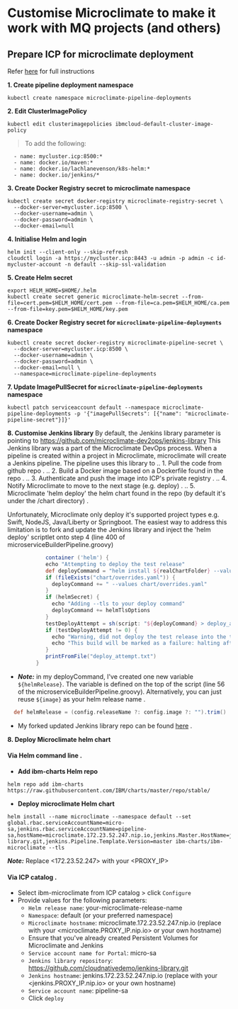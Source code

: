 # Customise Microclimate to make it work with MQ projects (and others)
## Prepare ICP for microclimate deployment
Refer [here](https://github.com/IBM/charts/tree/master/stable/ibm-microclimate) for full instructions

__1. Create pipeline deployment namespace__
```
kubectl create namespace microclimate-pipeline-deployments
```

__2. Edit ClusterImagePolicy__
```
kubectl edit clusterimagepolicies ibmcloud-default-cluster-image-policy

```
> To add the following:
```
  - name: mycluster.icp:8500:*
  - name: docker.io/maven:*
  - name: docker.io/lachlanevenson/k8s-helm:*
  - name: docker.io/jenkins/*
```

__3. Create Docker Registry secret to microclimate namespace__
```
kubectl create secret docker-registry microclimate-registry-secret \
  --docker-server=mycluster.icp:8500 \
  --docker-username=admin \
  --docker-password=admin \
  --docker-email=null
```

__4. Initialise Helm and login__
```
helm init --client-only --skip-refresh
cloudctl login -a https://mycluster.icp:8443 -u admin -p admin -c id-mycluster-account -n default --skip-ssl-validation
```

__5. Create Helm secret__
```
export HELM_HOME=$HOME/.helm
kubectl create secret generic microclimate-helm-secret --from-file=cert.pem=$HELM_HOME/cert.pem --from-file=ca.pem=$HELM_HOME/ca.pem --from-file=key.pem=$HELM_HOME/key.pem
```

__6. Create Docker Registry secret for `microclimate-pipeline-deployments` namespace__
```
kubectl create secret docker-registry microclimate-pipeline-secret \
  --docker-server=mycluster.icp:8500 \
  --docker-username=admin \
  --docker-password=admin \
  --docker-email=null \
  --namespace=microclimate-pipeline-deployments
```

__7. Update ImagePullSecret for `microclimate-pipeline-deployments` namespace__
```
kubectl patch serviceaccount default --namespace microclimate-pipeline-deployments -p '{"imagePullSecrets": [{"name": "microclimate-pipeline-secret"}]}'
```

__8. Customise Jenkins library__
By default, the Jenkins library parameter is pointing to https://github.com/microclimate-dev2ops/jenkins-library
This Jenkins library was a part of the Microclimate DevOps process. When a pipeline is created within a project in Microclimate, microclimate will create a Jenkins pipeline. The pipeline uses this library to
.. 1. Pull the code from github repo . 
.. 2. Build a Docker image based on a Dockerfile found in the repo . 
.. 3. Authenticate and push the image into ICP's private registry . 
.. 4. Notify Microclimate to move to the next stage (e.g. deploy) . 
.. 5. Microclimate 'helm deploy' the helm chart found in the repo (by default it's under the /chart directory) . 

Unfortunately, Microclimate only deploy it's supported project types e.g. Swift, NodeJS, Java/Liberty or Springboot. The easiest way to address this limitation is to fork and update the Jenkins library and inject the 'helm deploy' scriptlet onto step 4 (line 400 of microserviceBuilderPipeline.groovy)

```groovy
            container ('helm') {
            echo "Attempting to deploy the test release"
            def deployCommand = "helm install ${realChartFolder} --values pipeline.yaml --namespace ${namespace} --name ${helmRelease}"
            if (fileExists("chart/overrides.yaml")) {
              deployCommand += " --values chart/overrides.yaml"
            }
            if (helmSecret) {
              echo "Adding --tls to your deploy command"
              deployCommand += helmTlsOptions
            }
            testDeployAttempt = sh(script: "${deployCommand} > deploy_attempt.txt", returnStatus: true)
            if (testDeployAttempt != 0) {
              echo "Warning, did not deploy the test release into the test namespace successfully, error code is: ${testDeployAttempt}" 
              echo "This build will be marked as a failure: halting after the deletion of the test namespace."
            }
            printFromFile("deploy_attempt.txt")
         }
```

* ___Note:___ in my deployCommand, I've created one new variable `${helmRelease}`. The variable is defined on the top of the script (line 56 of the microserviceBuilderPipeline.groovy). Alternatively, you can just reuse `${image}` as your helm release name . 
```groovy
  def helmRelease = (config.releaseName ?: config.image ?: "").trim()
```

* My forked updated Jenkins library repo can be found [here](https://github.com/cloudnativedemo/jenkins-library) . 

__8. Deploy Microclimate helm chart__

#### __Via Helm command line__ . 
* __Add ibm-charts Helm repo__
```
helm repo add ibm-charts https://raw.githubusercontent.com/IBM/charts/master/repo/stable/
```

* __Deploy microclimate Helm chart__
```
helm install --name microclimate --namespace default --set global.rbac.serviceAccountName=micro-sa,jenkins.rbac.serviceAccountName=pipeline-sa,hostName=microclimate.172.23.52.247.nip.io,jenkins.Master.HostName=jenkins.172.23.52.247.nip.io,jenkins.Pipeline.Template.RepositoryUrl=https://github.com/cloudnativedemo/jenkins-library.git,jenkins.Pipeline.Template.Version=master ibm-charts/ibm-microclimate --tls
```
___Note:___ Replace <172.23.52.247> with your <PROXY_IP>

#### __Via ICP catalog__ . 

* Select ibm-microclimate from ICP catalog > click `Configure` 
* Provide values for the following parameters:  
  * `Helm release name`: your-microclimate-release-name 
  * `Namespace`: default (or your preferred namespace) 
  * `Microclimate hostname`: microclimate.172.23.52.247.nip.io (replace with your <microclimate.PROXY_IP.nip.io> or your own hostname) 
  * Ensure that you've already created Persistent Volumes for Microclimate and Jenkins 
  * `Service account name for Portal`: micro-sa 
  * `Jenkins library repository`: https://github.com/cloudnativedemo/jenkins-library.git 
  * `Jenkins hostname`: jenkins.172.23.52.247.nip.io (replace with your <jenkins.PROXY_IP.nip.io> or your own hostname) 
  * `Service account name`: pipeline-sa 
  * Click `deploy` 
